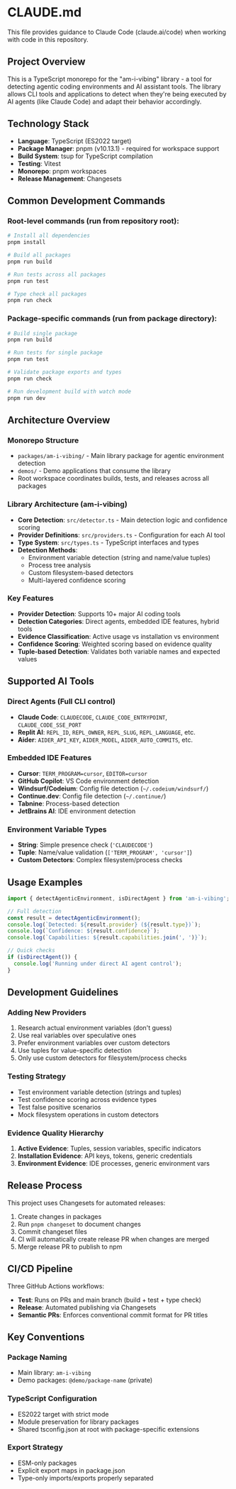 # CLAUDE.md

This file provides guidance to Claude Code (claude.ai/code) when working with code in this repository.

## Project Overview

This is a TypeScript monorepo for the "am-i-vibing" library - a tool for detecting agentic coding environments and AI assistant tools. The library allows CLI tools and applications to detect when they're being executed by AI agents (like Claude Code) and adapt their behavior accordingly.

## Technology Stack

- **Language**: TypeScript (ES2022 target)
- **Package Manager**: pnpm (v10.13.1) - required for workspace support
- **Build System**: tsup for TypeScript compilation
- **Testing**: Vitest
- **Monorepo**: pnpm workspaces
- **Release Management**: Changesets

## Common Development Commands

### Root-level commands (run from repository root):
```bash
# Install all dependencies
pnpm install

# Build all packages
pnpm run build

# Run tests across all packages
pnpm run test

# Type check all packages
pnpm run check
```

### Package-specific commands (run from package directory):
```bash
# Build single package
pnpm run build

# Run tests for single package
pnpm run test

# Validate package exports and types
pnpm run check

# Run development build with watch mode
pnpm run dev
```

## Architecture Overview

### Monorepo Structure
- `packages/am-i-vibing/` - Main library package for agentic environment detection
- `demos/` - Demo applications that consume the library
- Root workspace coordinates builds, tests, and releases across all packages

### Library Architecture (am-i-vibing)
- **Core Detection**: `src/detector.ts` - Main detection logic and confidence scoring
- **Provider Definitions**: `src/providers.ts` - Configuration for each AI tool
- **Type System**: `src/types.ts` - TypeScript interfaces and types
- **Detection Methods**:
  - Environment variable detection (string and name/value tuples)
  - Process tree analysis
  - Custom filesystem-based detectors
  - Multi-layered confidence scoring

### Key Features
- **Provider Detection**: Supports 10+ major AI coding tools
- **Detection Categories**: Direct agents, embedded IDE features, hybrid tools
- **Evidence Classification**: Active usage vs installation vs environment
- **Confidence Scoring**: Weighted scoring based on evidence quality
- **Tuple-based Detection**: Validates both variable names and expected values

## Supported AI Tools

### Direct Agents (Full CLI control)
- **Claude Code**: `CLAUDECODE`, `CLAUDE_CODE_ENTRYPOINT`, `CLAUDE_CODE_SSE_PORT`
- **Replit AI**: `REPL_ID`, `REPL_OWNER`, `REPL_SLUG`, `REPL_LANGUAGE`, etc.
- **Aider**: `AIDER_API_KEY`, `AIDER_MODEL`, `AIDER_AUTO_COMMITS`, etc.

### Embedded IDE Features
- **Cursor**: `TERM_PROGRAM=cursor`, `EDITOR=cursor`
- **GitHub Copilot**: VS Code environment detection
- **Windsurf/Codeium**: Config file detection (`~/.codeium/windsurf/`)
- **Continue.dev**: Config file detection (`~/.continue/`)
- **Tabnine**: Process-based detection
- **JetBrains AI**: IDE environment detection

### Environment Variable Types
- **String**: Simple presence check (`'CLAUDECODE'`)
- **Tuple**: Name/value validation (`['TERM_PROGRAM', 'cursor']`)
- **Custom Detectors**: Complex filesystem/process checks

## Usage Examples

```typescript
import { detectAgenticEnvironment, isDirectAgent } from 'am-i-vibing';

// Full detection
const result = detectAgenticEnvironment();
console.log(`Detected: ${result.provider} (${result.type})`);
console.log(`Confidence: ${result.confidence}`);
console.log(`Capabilities: ${result.capabilities.join(', ')}`);

// Quick checks
if (isDirectAgent()) {
  console.log('Running under direct AI agent control');
}
```

## Development Guidelines

### Adding New Providers
1. Research actual environment variables (don't guess)
2. Use real variables over speculative ones
3. Prefer environment variables over custom detectors
4. Use tuples for value-specific detection
5. Only use custom detectors for filesystem/process checks

### Testing Strategy
- Test environment variable detection (strings and tuples)
- Test confidence scoring across evidence types
- Test false positive scenarios
- Mock filesystem operations in custom detectors

### Evidence Quality Hierarchy
1. **Active Evidence**: Tuples, session variables, specific indicators
2. **Installation Evidence**: API keys, tokens, generic credentials
3. **Environment Evidence**: IDE processes, generic environment vars

## Release Process

This project uses Changesets for automated releases:

1. Create changes in packages
2. Run `pnpm changeset` to document changes
3. Commit changeset files
4. CI will automatically create release PR when changes are merged
5. Merge release PR to publish to npm

## CI/CD Pipeline

Three GitHub Actions workflows:
- **Test**: Runs on PRs and main branch (build + test + type check)
- **Release**: Automated publishing via Changesets
- **Semantic PRs**: Enforces conventional commit format for PR titles

## Key Conventions

### Package Naming
- Main library: `am-i-vibing`
- Demo packages: `@demo/package-name` (private)

### TypeScript Configuration
- ES2022 target with strict mode
- Module preservation for library packages
- Shared tsconfig.json at root with package-specific extensions

### Export Strategy
- ESM-only packages
- Explicit export maps in package.json
- Type-only imports/exports properly separated